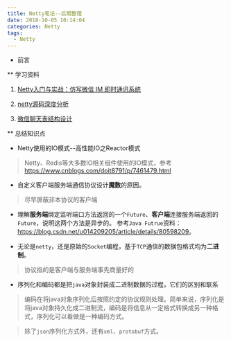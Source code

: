 ```yaml
---
title: Netty笔记--后期整理
date: 2018-10-05 10:14:04
categories: Netty
tags: 
  - Netty
---
```


* 前言  

** 学习资料  

1. [Netty入门与实战：仿写微信 IM 即时通讯系统
](https://juejin.im/book/5b4bc28bf265da0f60130116/section/5b6a1a9cf265da0f87595521)  

2. [netty源码深度分析](https://www.jianshu.com/nb/7981390)  

3. [微信聊天表结构设计](https://wenku.baidu.com/view/b7c83e54ba0d4a7302763acf.html)  



** 总结知识点  

* Netty使用的IO模式--高性能IO之Reactor模式

> Netty、Redis等大多数IO相关组件使用的IO模式，参考<https://www.cnblogs.com/doit8791/p/7461479.html>  

* 自定义客户端服务端通信协议设计**魔数**的原因。  
> 尽早屏蔽非本协议的客户端  



* 理解**服务端**绑定监听端口方法返回的一个``Future``、**客户端**连接服务端返回的``Future``，说明这两个方法是异步的。  参考``Java Futrue``资料：<https://blog.csdn.net/u014209205/article/details/80598209>。  

* 无论是``netty``，还是原始的``Socket``编程，基于``TCP``通信的数据包格式均为**二进制**。  
> 协议指的是客户端与服务端事先商量好的

* 序列化和编码都是把``java``对象封装成二进制数据的过程，它们的区别和联系  
> 编码在将java对象序列化后按照约定的协议规则处理。简单来说，序列化是将java对象持久化成二进制流，编码是将信息从一定格式转换成另一种格式，序列化可以看做是一种编码方式。  

> 除了``json``序列化方式外，还有``xml``、``protobuf``方式。


